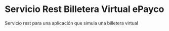 # Servicio Rest Billetera Virtual ePayco

Servicio rest para una aplicación que simula una billetera virtual
